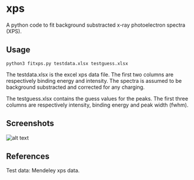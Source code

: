 # xps
A python code to fit background substracted x-ray photoelectron spectra (XPS).

## Usage
`python3 fitxps.py testdata.xlsx testguess.xlsx`

The testdata.xlsx is the excel xps data file.  The first two columns are respectively binding energy and intensity.  The spectra is assumed to be background substracted and corrected for any charging.

The testguess.xlsx contains the guess values for the peaks.  The first three columns are respectively intensity, binding energy and peak width (fwhm).

## Screenshots
![alt text](https://github.com/jithesh82/cocktail_recipes/blob/main/fitexample.png)

## References
Test data:  Mendeley xps data.  
